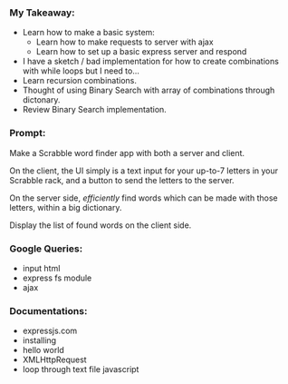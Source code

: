 ### My Takeaway:
- Learn how to make a basic system:
  - Learn how to make requests to server with ajax
  - Learn how to set up a basic express server and respond
- I have a sketch / bad implementation for how to create combinations with while loops but I need to...
- Learn recursion combinations.
- Thought of using Binary Search with array of combinations through dictonary.
- Review Binary Search implementation.



### Prompt:
Make a Scrabble word finder app with both a server and client.

On the client, the UI simply is a text input for your up-to-7 letters in your Scrabble rack, and a button to send the letters to the server.

On the server side, *efficiently* find words which can be made with those letters, within a big dictionary.

Display the list of found words on the client side.



### Google Queries:
- input html
- express fs module
- ajax



### Documentations:
- expressjs.com
 - installing
 - hello world
 - XMLHttpRequest
 - loop through text file javascript



